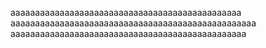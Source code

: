 aaaaaaaaaaaaaaaaaaaaaaaaaaaaaaaaaaaaaaaaaaaaaaa
aaaaaaaaaaaaaaaaaaaaaaaaaaaaaaaaaaaaaaaaaaaaaaaaaa
aaaaaaaaaaaaaaaaaaaaaaaaaaaaaaaaaaaaaaaaaaaaaaaa

